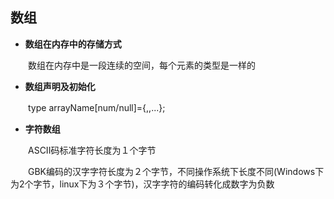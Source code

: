 ## 数组

- **数组在内存中的存储方式**　　　

　　数组在内存中是一段连续的空间，每个元素的类型是一样的　　　　

- **数组声明及初始化**　　

　　type arrayName[num/null]={,,...};   

- **字符数组**

　　ASCII码标准字符长度为１个字节　　　　

　　GBK编码的汉字字符长度为２个字节，不同操作系统下长度不同(Windows下为2个字节，linux下为３个字节)，汉字字符的编码转化成数字为负数　　

